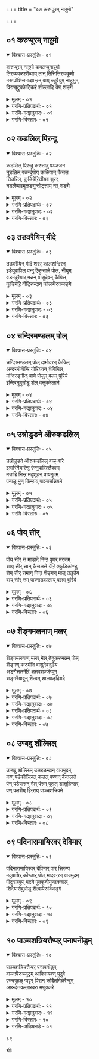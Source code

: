 +++
title = "०७ करुप्पूरम् नाऱुमो"

+++


## ०१ करुप्पूरम् नाऱुमो

<details open><summary>विश्वास-प्रस्तुतिः - ०१</summary>

करुप्पूरम् नाऱुमो कमलप्पूनाऱुमो  
तिरुप्पवळश्शॆव्वाय् तान् तित्तित्तिरुक्कूमो  
मरुप्पॊशित्तमादवन्ऱन् वाय् च्चुवैयुम् नाट्रुमुम्  
विरुप्पुट्रुक्केट्किऱे शॊल्लाऴि वॆण् शङ्गे
</details>

<details><summary>मूलम् - ०१</summary>

करुप्पूरम् नाऱुमो कमलप्पूनाऱुमो  
तिरुप्पवळश्शॆव्वाय् तान् तित्तित्तिरुक्कूमो  
मरुप्पॊशित्तमादवन्ऱन् वाय् च्चुवैयुम् नाट्रुमुम्  
विरुप्पुट्रुक्केट्किऱे शॊल्लाऴि वॆण् शङ्गे
</details>

<details><summary>गरणि-प्रतिपदार्थः - ०१</summary>

करुप्पूरम्=पच्च कर्पूरदन्तॆ, नाऱुमो=वासनॆयुळ्ळद्दो? कमलम् पू=कमलद हूविनन्तॆ, नाऱुमो=वासनॆयुळ्ळद्दो, तिरु=श्रेष्ठवाद, पवळम्=हवळदन्तॆ, शॆम्=सॊबगिन, वाय् तान्=तुटिगळु, तित्तित्तु=मधुरवागि, इरुक्कूमो=इरुवुदो? मरुप्पु=आनॆय दन्तगळन्नु, ऒशित्त=मुरिद, मादवन् तन्=माधवनाद श्रीकृष्णन, वाय्=तुटिय, शुवैयुम्=रुचियन्नू, नाट्रुमुम्=परिमळवन्नू, विरुप्पुट्रु=आशॆपट्टु, केट्किऱेन्=केळुत्तिद्देनॆ. आऴि=आज्ञॆ माडुव, वॆळ्=बिळिय, शङ्गे-शङ्खवे, शॊल्=हेळु.
</details>

<details><summary>गरणि-गद्यानुवादः - ०१</summary>

पच्चकर्पूरदन्तॆ वासनॆयुळ्ळद्दो? कमलद हूविनन्तॆ वासनॆयुळ्ळद्दो? श्रेष्ठवाद हवळदन्तॆ सॊबगिन तुटिगळु मधुरवागिरुत्तवॆयो, आनॆय दन्तवन्नु मुरिद माधवन तुटिय रुचियन्नू परिमळवन्नू आशॆपट्टु\(निन्नन्नु\) केळुत्तिद्देनॆ. आज्ञॆ माडुव बिळिय शङ्खवे हेळु.\(१\)
</details>

<details><summary>गरणि-विस्तारः - ०१</summary>

भगवन्तन ऎडगैयन्नु आश्रयिसि, अवनन्नु ऎडबिडदॆ, अवन निकटवर्तियागिद्दु, अवन आज्ञॆयन्नु पालिसुव धवळ शङ्खवन्नु भगवन्तनु पूरिसुवागलॆल्ला तन्न तुटिगळिगॆ ताकिसि हिडिदुकॊळ्ळुवनल्लवे? अदन्नु ध्वनिमाडुवष्टु कालवू अदु अवन तुटिगळ सम्पर्कवन्नु हॊन्दिरुवुदल्लवे? ई कार्य मेलिन्द मेलॆ नडॆयुत्तिरुवुदल्लवे? आद्दरिन्द, भगवन्तन अधरामृतद सवियू अदर कम्पू इम्पू शङ्खक्कॆ पूर्ण अनुभवविदॆ.

गोदादेवियादरो परिशुद्धळाद कन्यॆ. सतिपतिगळिगॆ सम्बन्धिसिद याव अनुभववू अवळिगॆ इल्ल. भगवन्तने तनगॆ पतियागबेकॆन्दु हम्बलिसि, कण्डकण्डवरन्नु बेडि, अवनॊन्दिगॆ शास्त्रोक्तवागि मदुवॆयाद हागॆ कनसन्नु कण्डुपुलकितळादळष्टॆ\! ईग, अवळिगॆ कुतूहल हॆच्चागिदॆ. भगवन्तन चुम्बनद सुखवॆन्तहुदो? अवन अधरद सवि हेगो? अदन्नु तिळिदुकॊळ्ळुवुदु हेगॆ? यारन्नु केळुवुदु? केळितिळिदुकॊळ्ळुव प्रसङ्गवे इदु? तन्नन्नु नाचुवन्तॆ माडुवुदिल्लवे? हेगो, अवळ मनस्सिगॆ

८०

स्फुरिसुत्तदॆ. अदरल्लि पळगिरुव दिव्यशङ्खवन्नु केळिदन्तॆ आयितु ऎन्दु. हागॆये, ई तिरुमॊऴियल्लि शङ्खवन्नु परिपरियागि केळुत्ताळॆ. “ननगॆ अनुभविसबेकॆम्ब आशॆ; मॊदले तिळियबेकॆम्ब कुतूहल. निनगॆ अदर पूर्ण अनुभवविदॆ. अदु हेगिदॆ, हेळु, शङ्खवे?”ऎन्नुत्ताळॆ.

प्रश्नॆयल्लि बळसिरुव उपमानगळु उचितवागि, रम्यवागिवॆ.

आनॆय दन्तवन्नु मुरिद माधव-ऎम्बल्लि कृष्णनन्नु कॊल्लबेकॆम्ब कंसन मोसद जालदल्लि सेरिद्द कुवलयापीडवॆम्ब मद्दानॆय विषय सूचितवागिदॆ.
</details>


## ०२ कडलिल् पिऱन्दु

<details open><summary>विश्वास-प्रस्तुतिः - ०२</summary>

कडलिल् पिऱन्दु करुतादु पञ्जजन  
नुडलिल् वळर्न्दुपोय् ऊऴियान् कैत्तल  
त्तिडरिल्, कुडियेऱित्तीयव शुरर्  
नडलैप्पडमुऴङ्गुन्तोट्रत्ताय् नऱ् शङ्गे
</details>

<details><summary>मूलम् - ०२</summary>

कडलिल् पिऱन्दु करुतादु पञ्जजन  
नुडलिल् वळर्न्दुपोय् ऊऴियान् कैत्तल  
त्तिडरिल्, कुडियेऱित्तीयव शुरर्  
नडलैप्पडमुऴङ्गुन्तोट्रत्ताय् नऱ् शङ्गे
</details>

<details><summary>गरणि-प्रतिपदार्थः - ०२</summary>

नल्=श्रेष्ठ, शङ्गे=शङ्खवे. कडलिल्=कडलिनल्लि, पिऱन्दु=हुट्टि, पञ्चजनन्=पञ्चजननॆम्बवन, उडलिल्=हॊट्टॆयल्लि, पोय्=होगि, वळर्न्दु=बॆळॆदु, करुतादु=अवुगळन्नु ऎणिसदॆ, ऊऴियान्=लयकर्तनाद स्वामिय, कैतलम्=कैयॊळगिन, तिडरिल्=स्थळदल्लि, कुडि एऱि=नित्यवास माडुत्ता, तीय=क्रूरिगळाद, अशुरर्=असुररु नडलैपड=सङ्कटपडुवन्तॆ, मुऴङ्गुम्=मॊळगुव, तोट्रत्ताय्=हॊगळिकॆयन्नु पडॆदिरुवॆ.
</details>

<details><summary>गरणि-गद्यानुवादः - ०२</summary>

श्रेष्ठवाद शङ्खवे, नीनु कडलिनल्लि हुट्टिदॆ. पञ्चजननॆम्बवन हॊट्टॆयल्लि सेरि अल्लि बॆळॆदॆ. इदन्नु लॆक्किसदॆ, प्रळयकारियाद स्वामिय कैयल्लिरुव स्थळदल्लि नित्यवासमाडुत्ता, क्रूरिगळाद असुररु सङ्कटपडुवन्तॆ मॊळगुव कीर्तियन्नु पडॆदिरुवॆ.\(२\)
</details>

<details><summary>गरणि-विस्तारः - ०२</summary>

गोदादेवि शङ्खवन्नु हॊगळि मातनाडुत्ताळॆ. शङ्खदिन्दले अल्लवे तनगॆ बेकाद अत्मीय विषयगळु मनवरिकॆयागबेकादद्दु?

गोदादेवि हेळुत्ताळॆ- “शङ्खवे, नीनु हुट्टिद्दु कडलल्लि, ऎन्दरॆ, उप्पुनीरिनल्लि. बॆळॆदद्दु पञ्चजनन हॊट्टॆयल्लि. ऎन्दरॆ, राक्षसन हॊट्टॆयल्लि. ई ऎरडू ऒन्दक्किन्त ऒन्दु कीळु अथवा कॆट्टद्दु. आदरॆ, निन्नहुट्टन्नू बॆळवणिगॆयन्नू प्रळयकर्तनाद भगवन्तनु लॆक्किसलिल्ल. निन्नन्नु पूर्णवागि अनुग्रहिसिदनु. निनगॆ तन्न करतलदल्ले वासक्कॆ अवकाशकॊट्टनु. नीनु भगवन्तन इच्छानुवर्तियागि, बेकॆन्दाग दनिगैदु क्रूरिगळाद सुरर हृदयवन्नु तल्लणिसुत्तीयॆ. इदर गुट्टेनिरबहुदु हेळलारॆया?

८१

शङ्खवन्नु कुरितु मातनाडुवाग गोदादेविगॆ तन्न जीवनद परिस्थितिय नॆनपागुवुदु. अवळु हुट्टिद्दु अयोनिजॆयागि, तुलसी गिडद पातियल्लि. बॆळॆदद्दु परम भागवतन मनॆयल्लि. पडॆदद्दु पवित्रवाद श्रेष्ठसंस्कृतियन्नु. आशिसिद्दु भगवन्तने तनगॆ पतियागबेकॆन्दु. इवॆल्ल शङ्खद जन्मक्किंर कीळो मेलो? शङ्खवन्ने अनुग्रहिसि आदरिसुव दयामयनाद भगवन्तनु तन्नन्नु उद्धरिसलारने? तन्न आशॆयन्नु सफलगॊळिसलारने? आदरॆ,ईग अवळ परिस्थितियेनु? शङ्खद हागॆ अवळिगॆ भगवन्तन शाश्वत सहवासविदॆये? ई कारणदिन्दले अवळु शङ्खवन्ने केळुत्तिरुवुदु-भगवन्तन शाश्वतसहवास दॊरॆयलु आगबेकादद्देनु? नडसबेकादद्देनु? ई ऒळगुट्टु अवळिगॆ तिळियबेकु. शङ्खक्कॆ अदु गॊत्तिरबहुदल्लवे? गॊत्तिदॆयॆन्दे अवळ नम्बिकॆ. आद्दरिन्दले प्रश्नॆ.

शङ्खद जन्मद गुट्टन्नु विवरिसुवाग, श्रीकृष्णन जन्मद गुट्टन्नू परोक्षवागि हेळलागुत्तिदॆ, ऎन्दु तिळिदवरु हेळुत्तारॆ. रूपकवन्नु बिडिसुव गोजिगॆ इल्लि होगिल्ल. बिडिसलु साध्य ऎन्निसुत्तदॆ.
</details>


## ०३ तडवरैयिन् मीदे

<details open><summary>विश्वास-प्रस्तुतिः - ०३</summary>

तडवरैयिन् मीदे शरऱ् कालशन्दिरन्  
इडैयुवाविल् वन्दु ऎऴुन्दाले पोल, नीयुम्  
वडमदुरैयार् मन्नन् वासुदेवन् कैयिल्  
कुडियेऱि वीट्रिरुन्दाय् कोलप्पॆरुञ्जङ्गे
</details>

<details><summary>मूलम् - ०३</summary>

तडवरैयिन् मीदे शरऱ् कालशन्दिरन्  
इडैयुवाविल् वन्दु ऎऴुन्दाले पोल, नीयुम्  
वडमदुरैयार् मन्नन् वासुदेवन् कैयिल्  
कुडियेऱि वीट्रिरुन्दाय् कोलप्पॆरुञ्जङ्गे
</details>

<details><summary>गरणि-प्रतिपदार्थः - ०३</summary>

तडवरैयिन् मीदे=विशालवाद दॊड्ड बॆट्टद मेलॆ, शरऱ् कालम्=शरत्कालद, चन्दिरन्=चन्द्रनु, इडै=नडुवॆ, उवाविल्=हुण्णिमॆयन्दु, वन्दु=बन्दु, ऎऴुन्दाले पोल=उदयिसिदन्तॆ, कोलम्=सुन्दरवाद, पॆरु=दॊड्ड, शङ्गे=शङ्खवे, नीयुम्=नीनू सह, वडमदुरैयार्=मधुरापुरियवर, मन्नन्=राजनाद, वाशुदेवन्=वासुदेवन, कैयिल्=कैयल्लि, कुडि एऱि=नित्यवास माडुत्ता, वीट्रिरुन्दाय्=निश्चिन्तवागिद्दीयॆ.
</details>

<details><summary>गरणि-गद्यानुवादः - ०३</summary>

विशालवाद दॊड्डबॆट्टद मेलॆ, मध्यदल्लि, शरत्कालद पूर्णचन्द्रनु मूडिबम्द हागॆ, सॊबगिन दॊड्ड शङ्खवे,नीनू सह मधुरापुरिय राजनाद वासुदेवन कैयल्लि नित्यवास माडुत्ता निश्चिन्तनागिद्दीयॆ.\(३\)
</details>

<details><summary>गरणि-विस्तारः - ०३</summary>

शरत्कालद हुण्णिमॆय चन्द्र विशालवाद उन्नतवाद बॆट्टद मेलॆ सरियागि मध्यदल्लि प्रकाशिसुत्तिद्दरॆ, बॆट्टक्कू चन्द्रनिगू परस्पर सॊबगु हॆच्चुत्तदॆ. हागॆये, सुन्दरवाद दॊड्ड बिळिय शङ्ख पुरुषोत्तमनाद

८२

वासुदेवन कैयल्लि मॆरॆयुत्तिरुवुदु शङ्खद गौरववन्नु हॆच्चिसुत्तदॆ. 

“वीट्रिरु”-ऎम्बुदक्कॆ “ऒड्डोलगदल्लिरु”, अनादृश गौरवदिन्दिरु”, “ऒण्टियागिरु”, “निश्चिन्तॆयिन्दिरु”-ऎन्दु अर्थ बरुत्तदॆ.
</details>


## ०४ चन्दिरमण्डलम् पोल्

<details open><summary>विश्वास-प्रस्तुतिः - ०४</summary>

चन्दिरमण्डलम् पोल् दामोदरन् कैयिल्  
अन्दरमॊन्ऱॆन्ऱि योऱियवन् शॆवियिल्  
मन्दिरङ्गॊळ् वाये पोलुम् वलम् पुरिये  
इन्दिरनुमुन्नोडु शॆल् वत्तुक्केलाने
</details>

<details><summary>मूलम् - ०४</summary>

चन्दिरमण्डलम् पोल् दामोदरन् कैयिल्  
अन्दरमॊन्ऱॆन्ऱि योऱियवन् शॆवियिल्  
मन्दिरङ्गॊळ् वाये पोलुम् वलम् पुरिये  
इन्दिरनुमुन्नोडु शॆल् वत्तुक्केलाने
</details>

<details><summary>गरणि-प्रतिपदार्थः - ०४</summary>

वलम्बुरिये=बलमुरि शङ्खवे, चन्दिरमण्डलम् पोल्=पूर्णचन्द्र मण्डलदन्तॆ, दामोदरन्=दामोदरन, कैयिल्=कैयल्लि, अन्दरम्=अवकाशवु, ऒन्ऱु=स्वल्पवू, इन्ऱि=इल्लदन्तॆ, एऱि=इद्दुकॊण्डु, अवन्=अवन, शॆवियिल्=किवियल्लि, मन्तिरम्=रहस्यवन्नु, कॊळ्वाये पोलुम्=तिळिदुकॊळ्ळुत्तिरुवॆयो\(हेळुत्तिरुवॆयो\) ऎन्नुव हागिदॆ, उन्नोडु=निन्नॊडनॆ, इन्दिरनुम्=इन्द्रनू सह, शॆल्वत्तुक्कू=ई भाग्यदल्लि, एलाने=समनागुवुदिल्लवल्ला.
</details>

<details><summary>गरणि-गद्यानुवादः - ०४</summary>

बलमुरि शङ्खवे, \(नीनु\)दामोदरन कैयल्लि पूर्णचन्द्र मण्डलदन्तॆ स्वल्पवू अवकाशविल्लदन्तॆ इद्दुकॊण्डु, अवन किवियल्लि रहस्यवन्नु हेळुत्तिरुवन्तॆ इदॆ. ई भाग्यदल्लि निन्नॊडनॆ देवेन्द्रनू समनल्ल.\(४\)
</details>

<details><summary>गरणि-विस्तारः - ०४</summary>

शङ्खवु दामोदरनाद भगवन्तन कैयल्लि दुण्डगॆ इदॆ. अदु पूर्ण चन्द्रनन्तॆ इदॆ. अवन कैतुम्ब इदॆ. अदक्कू अवनिगू स्वल्पवू स्थळविल्लदन्तॆ ऐक्यतॆ इदॆ. अल्लदॆ, अदु भगवन्तन ऎडगिविगॆ अत्यन्त समीफदल्लिदॆ. अदरिन्द, अवन कैयल्लि रहस्यवन्नु हेळुत्तिरुवन्तॆ कण्डुबरुत्तदॆ. ऎडॆबिडदॆ भगवन्तनॊडनॆ इरुवुदू, अवनल्लि आत्मीयतॆयन्नु पडॆदिरुवुदू ऒन्दु भाग्यवे सरि. ई भाग्य देवेन्द्रनिगू सिक्कुवुदल्ल. आद्दरिन्द, देवेन्द्रनु भगवन्तन कैयल्लिरुव बलमुरि शङ्खक्कॆ समनल्ल.
</details>


## ०५ उन्नोडुडने ऒरुकडलिल्

<details open><summary>विश्वास-प्रस्तुतिः - ०५</summary>

उन्नोडुडने ऒरुकडलिल् वाऴ् वारै  
इन्नारिनैयारॆन्ऱु ऎण्णुवारिल्लैकाण्  
मन्नाहि निन्ऱ मदुशूदन् वायमुदम्  
पनाळु मुण् किन्ऱाय् पाञ्चचन्नियमे
</details>

<details><summary>मूलम् - ०५</summary>

उन्नोडुडने ऒरुकडलिल् वाऴ् वारै  
इन्नारिनैयारॆन्ऱु ऎण्णुवारिल्लैकाण्  
मन्नाहि निन्ऱ मदुशूदन् वायमुदम्  
पनाळु मुण् किन्ऱाय् पाञ्चचन्नियमे
</details>

<details><summary>गरणि-प्रतिपदार्थः - ०५</summary>

पाञ्चशन्नियमे=पाञ्चजन्यवे, उन्नोडु=निन्नॊडनॆ, उडने=कूडिये, ऒरुकडलिल्=ऒन्दे कडलल्लि, वाऴ् वारै=\(बदुकि\)वासिसुववरन्नु, इन्नार्=शत्रुगळु, इणैयार्=समानरु, ऎन्ऱु=ऎन्दु, ऎण्णुवार्=भाविसुववरु, इल्लैकाण्=इल्ल कण्डॆया, मन्=सर्वेश्वरनु, आहि=आगि, निन्ऱ=इरुव, मदुशूदन्=मधुसूदनन, वाय् अमुदम्=अधरामृतवन्नु, पल्=बहु, नाळुम्=कालदिन्द, उण् हिन्ऱाय्=अनुभविसुत्तिरुवॆ.
</details>

<details><summary>गरणि-गद्यानुवादः - ०५</summary>

पाञ्चजन्यवे, ऒन्दे कडलिनल्लि निन्नॊडनॆ कूडिये हुट्टिबदुकुववरन्नु शत्रुगळु, समानरु ऎन्दु भाविसुववरु इल्ल कण्डॆया. सर्वेश्वरनागिरुव मधुसूदनन अधरामृतवन्नु बहुकालदिन्द नीनु अनुभविसुत्तिरुवॆ.\(५\)
</details>

<details><summary>गरणि-विस्तारः - ०५</summary>

शङ्खवन्नुद्देशिसि गोदादेवि हेळुत्ताळॆ- पाञ्चजन्यवे, नीनु हुट्टिद कडलिनल्लिये ऎष्टॆष्टो वस्तुगळु हुट्टलिल्लवे? हागॆये बॆळॆयलिल्लवे? अवुगळल्लि यावुदु ऒळ्ळॆयदु, यावुदु कॆट्टद्दु, यावुदरल्लि कीळु स्वभावविदॆ, यावुदरल्लि श्रेष्ठसंस्कृतियिदॆ ऎन्दु योचिसुववरु उण्टे? निनगिन्तलू स्वरूपदल्लियू स्वभावदल्लियू उत्तमरागिरुववरु बहुमन्दि इरबहुदल्लवे? आदरू सह, निन्न भाग्यवॆन्थाद्दु कण्डॆया\! बहुकालदिन्दलू नीनु भगवन्तन कैयल्लि नॆलसिरुवॆ. अवन निकटवर्तियागिरुवॆ. अवन अधरामृतवन्नु पानमाडुत्तिरुवॆ. निन्न जॊतॆयल्लिये हुट्टिबॆळॆदवरिगे इल्लद ई विशिष्टभाग्य ननगू बरुवुदॆन्दु हम्बलिसले?
</details>


## ०६ पोय् त्तीर्

<details open><summary>विश्वास-प्रस्तुतिः - ०६</summary>

पोय् त्तीर् त्त माडादे निन्ऱ पुणर् मरुदम्  
शाय् त्तीर् त्तान् कैत्तलत्ते येऱि क्कुडिकॊण्डु  
शेय् त्तीर् त्तमाय् निन्ऱ शॆङ्गण् माल् तन्नुडैय  
वाय् त्तीर् त्तम् पाय्न्दडवल्लाय् वलम् बुरिये
</details>

<details><summary>मूलम् - ०६</summary>

पोय् त्तीर् त्त माडादे निन्ऱ पुणर् मरुदम्  
शाय् त्तीर् त्तान् कैत्तलत्ते येऱि क्कुडिकॊण्डु  
शेय् त्तीर् त्तमाय् निन्ऱ शॆङ्गण् माल् तन्नुडैय  
वाय् त्तीर् त्तम् पाय्न्दडवल्लाय् वलम् बुरिये
</details>

<details><summary>गरणि-प्रतिपदार्थः - ०६</summary>

वलम् बुरिये=बलमुरि शङ्खवे, पोय्=होगि, तीर् त्तम्=पुण्यतीर्थदल्लि, आडादे=मुळुगदॆये, निन्ऱ=निन्त, पुणर्=अवळि, मरुदम्=मत्ती मरगळन्नु, शाय् त्तु=तळ्ळि, ईर् त्तान्=मुरिदवन, कैतलत्ते=कैतलवन्नु, एऱि=एरि, कूडिकॊण्डु=वासमाडुत्ता, शेय्=श्रेष्ठवाद, तीर् त्तमाय्=तीर्थवॆनिसि, निन्ऱ=इरुव, शॆम्=सुन्दरवाद, कण्=कण्णुगळुळ्ळ, माल् तन्नुडैय=स्वामिय, वाय् त्तीर् त्तम्=अधर तीर्थदल्लि, पाय्न्दु=मुळुगि, आडवल्लाय्=आडबल्लॆ.
</details>

<details><summary>गरणि-गद्यानुवादः - ०६</summary>

८४
</details>

<details><summary>गरणि-विस्तारः - ०६</summary>

बलमुरि शङ्खवे, होगि पुण्यतीर्थदल्लि मुळुगदॆये निन्त अवळि मत्तीमरगळन्नु तळ्ळि मुरिदवन कैतलवन्नु एरि वासमाडुत्ता श्रेष्ठवाद तीर्थवागिरुव सॊबगिन कण्णुगळुळ्ळ स्वामिय अधरतीर्थदल्लि मुळुगि आडबल्लॆ नीनु.\(६\)

दूरदूरद पुण्य तीर्थगळिगॆ कष्टपट्टादरू होगुवुदेतक्कॆ? आ पवित्रतीर्थगळल्लि मिन्दु तम्म तम्म पापगळन्नु तॊळॆदुहाकुवुदक्कल्लवे? तीर्थस्नानमाडुवाग कॆट्टविषयगळन्नॆल्ला बदिगॊत्ति तळ्ळिहाकि मनसन्नु शुद्धगॊळिसिकॊळ्ळबेकल्लवे? यक्षराजनाद कुबेरन मक्कळु- नळकूबर मत्तु मणिग्रीव ऎम्बवरु देवनदियाद मन्दाकिनिगॆ बन्दरु. अदरल्लि स्वेच्छॆयागि तम्म स्त्रीपरिवारदॊडनॆ, जलक्रीडॆयाडिदनु. मधुमत्तरागि अवरु बॆत्तलॆयागिये इद्दरु. आ मार्गवागि नारद महर्षिगळु बन्दरु. अवरन्नु कण्डकूडले स्त्रीयरॆल्लरू नाचिकॆयिन्द तम्म तम्म वस्त्रगळन्नु सुत्तिकॊण्डरु. यक्षराजकुमाररु मात्र मदान्धरागि बॆत्तलॆये इद्दरु. महर्षिगळिगॆ कोपबन्तु. अवरिगॆ तक्क बुद्धि कलिसबेकॆन्दु योचिसि अवरन्नु मत्तिमरगळागि भूलोकदल्लि स्थावर रूपदल्लि बहुकाल इरबेकॆन्दू भगवन्तनु श्रीकृष्णनागि अवतरिसि अवर शाप विमोचनॆ माडुवनॆन्दू शिक्षिसिदरु. अदरन्तॆ, अवरु नन्दगोकुलदल्लि यमुळार्जुन वॄक्षगळागि बॆळॆदुनिन्तरु. बालकृष्णन चेष्टॆगळन्नु तडॆयलारदॆ, यशोदॆ ऊर हॊरगिन ऒरळुकल्लिगॆ अवनन्नु कट्टिहाकि, तन्न कॆलसक्कॆ होदळु. कृष्णनु आ ऒरळन्नू तन्नॊडनॆ ऎळॆदुकॊण्डु अम्बॆगालिट्टुकॊण्डु होगुत्ता, आ वळि मत्तिमरगळ नडुवण सन्दिनल्लि नुसुळि होदनु. ऒरळु इत्तकडॆ तडॆदु निन्तिद्दरिन्द, अदन्नु जग्गि ऎळॆदद्दरिन्द आ हॆम्मरगळॆरडू मुरिदुबिद्दवु. यक्षराजकुमाररिगॆ शाप विमोचनॆयायितु.

गोदादेवि हेळुत्ताळॆ- पाञ्चजन्यवे, कृष्ण अन्थ समर्थनागिरुवाग, नीनु हेगॆ भगवन्तन कैसेरुवन्तायितु? याव पुण्यफलदिन्द निनगॆ अवन अधरतीर्थदल्लि मुळुगि आडुवन्तायितु? आ सुकृत विशेष नगऊ उण्टे?
</details>


## ०७ शॆङ्गमलनाण् मलर्

<details open><summary>विश्वास-प्रस्तुतिः - ०७</summary>

शॆङ्गमलनाण् मलर् मेल् तेनुकरुमन्नम् पोल्  
शॆङ्गण् करुमेनि वाशुदेवनुडैय  
अङ्गैत्तलमेऱि अन्नवशञ्जॆय्युम्  
शङ्गरैयावुन् शॆल्वम् शालवऴहियदे
</details>

<details><summary>मूलम् - ०७</summary>

शॆङ्गमलनाण् मलर् मेल् तेनुकरुमन्नम् पोल्  
शॆङ्गण् करुमेनि वाशुदेवनुडैय  
अङ्गैत्तलमेऱि अन्नवशञ्जॆय्युम्  
शङ्गरैयावुन् शॆल्वम् शालवऴहियदे
</details>

<details><summary>गरणि-प्रतिपदार्थः - ०७</summary>

शॆम्=कॆम्पुबण्णद, कमलम्=कमलवु, नाळ्=आगले अरळिद्दाद, मलर् मेल्=हूविन मेलॆ, तेन्=मधुवन्नु, नुकरुम्=कुडियुत्तिरुव, अन्नम्=हंसद, पोल्=हागॆम् शॆम्=सॊबगिन, कण्=कण्णुगळुळ्ळ, करु=करिय, मेनि=देहकान्तिय, वाशुदेवनुडैय=वासुदेवन
</details>

<details><summary>गरणि-गद्यानुवादः - ०७</summary>

८५
</details>

<details><summary>गरणि-प्रतिपदार्थः - ०८</summary>

अम्=सुन्दरवाद, कैत्तलम्=कैतलवन्नु, एऱि=हत्ति, अन्नवशम् शॆय्युम्= सुखवागिनिद्रिसुव, शङ्गु अरैया=श्रेष्ठवाद शङ्खवे, उन्=निन्न, शॆल् वम्=भाग्यवु, शाल=तुम्ब, अऴहियदे=श्रेष्ठवादद्दे\(सुन्दरवादद्दे\)
</details>

<details><summary>गरणि-गद्यानुवादः - ०८</summary>

आगले बिरुद कॆन्दावरॆय हूविन मेलॆ\(ऎरगि\) मधुपान माडुव हंसद हागॆ, सॊबगिन कण्णुगळुळ्ळ करिय देहकान्तिय वासुदेवन अन्दवाद कैतलवन्नु हत्तिसुखवागि निश्चिन्तॆयिन्द निद्रिसुव श्रेष्ठशङ्खवे, निन्न भाग्यवु तुम्ब श्रेष्ठसुन्दर.\(७\)
</details>

<details><summary>गरणि-विस्तारः - ०७</summary>

कॆन्दावरॆ हू आगले बिरिदिदॆ. परिमळदिन्दलू कान्तियिन्दलू मधुविनिन्दलू तुम्बिदॆ. अदर मेलॆ शुद्धबिळिय हंसवु कुळितु मधुपान माडुत्ता सुखवागि तन्नन्ने तानु मरॆतिदॆ. हागॆये, विशिष्टदेहकान्तियिन्दलू, परिमळदिन्दलू, सॊबगिनिन्द कूडिद कण्णुगळिन्दलू कूडिद भगवन्तन कैयन्नु शुद्धवाद बिळिय शङ्खवु सेरि अल्लि सुखवागि, निश्चिन्तॆयिन्द निद्रिसुत्तिदॆ. हंसद सौख्यप्रकृति नियमक्कॆ अनुगुणवादद्दु. आदरॆ, शङ्खक्कॆ बन्दिरुव अपरूपवाद भाग्य तुम्ब श्रेष्ठवादद्दु मत्तु सुन्दरवादद्दु. ऎरडु नोटगळन्नू नोडुववर भाग्य ऎन्थाद्दो\!
</details>


## ०८ उण्बदु शॊल्लिल्

<details open><summary>विश्वास-प्रस्तुतिः - ०८</summary>

उण्बदु शॊल्लिल् उलहळन्दान् वायमुदम्  
कण् पडैकॊळ्ळिल् कडल् वण्णन् कैत्तलत्ते  
पॆण् पडैयारुन् मेल् पॆरुम् पूशल् शात्तुहिन्ऱार्  
पण् पलशॆय् हिन्ऱाय् पाञ्चशन्नियमे
</details>

<details><summary>मूलम् - ०८</summary>

उण्बदु शॊल्लिल् उलहळन्दान् वायमुदम्  
कण् पडैकॊळ्ळिल् कडल् वण्णन् कैत्तलत्ते  
पॆण् पडैयारुन् मेल् पॆरुम् पूशल् शात्तुहिन्ऱार्  
पण् पलशॆय् हिन्ऱाय् पाञ्चशन्नियमे
</details>

<details><summary>गरणि-प्रतिपदार्थः - ०९</summary>

पाञ्चशन्नियमे=पाञ्चजन्यवे, उण् बदु=\(नीनु\)उण्णुवुदन्नु, शॊल्लिल्=हेळुवुदादरॆ, उलहु=लोकगळन्नु, अळन्दान्=अळॆदवन, वाय् अमुदम्=अधरामृत, कण् पडै=निद्रॆ माडुवुदन्नु कॊळ्ळिल्=ऎणिसुवुदादरॆ, कडल् वण्णन्=कडल् वण्णन, कैत्तलत्ते=कैतलदल्लि, पॆण् पडैयार्=हॆण्णुकुलदवरॆल्लरू, उन्मेल्=निन्न मेलॆ, पॆरुम्=बहळ\(दॊड्ड\) पूशल्=कूगाटवन्नु, शात्तुहिन्ऱार्=हॊरिसुत्तरॆ, पण् बु=कॆलसवन्नु अल=सङ्कटगॊळिसुवन्तॆ, शॆय् हिन्ऱाय्=माडुवॆयल्ला.
</details>

<details><summary>गरणि-गद्यानुवादः - ०९</summary>

पाञ्चजन्यवे, नीनु उण्णुवुदन्नु हेळुवुदादरॆ अदु लोकगळन्नळॆदवन अधरामृत. नीनु निद्रिसुवुदन्नु ऎणिसुवुदारॆ, अदु कडलवण्णन कैतलवे. हॆण्नुकुलदवरॆल्लरू निन्नमेलॆ बलुदॊड्ड कूगाटवन्नॆब्बिसुत्तारॆ. अवरिगॆ सङ्कट तरुव कॆलसवन्नु माडुवॆयल्ला.\(८\)
</details>

<details><summary>गरणि-विस्तारः - ०८</summary>

८६

गोदादेवि हेळुत्ताळॆ- पाञ्चजन्यवे, नीनु परमस्वार्थि;एकॆन्नुवॆयो, केळु. हॆण्णिन कुलवे आशॆपडुव ऎरडु सौख्यगळन्नु नीनु अवरिगॆ इल्लदन्तॆ माडिबिट्टिद्दी. भगवन्तन अधरामृतवन्नु उण्णुत्ता नीनु आनन्ददल्लि मैमरॆतिद्दी. अवन कैतलदल्ले सदा मलगि सुखनिद्दॆ माडुत्ती. इडिय स्त्रीकुलवे आशॆपडुवुदु इवॆरडक्के-ऎन्दरॆ, भगवन्तन अधरामृतद सवियूट मत्तु अवन दृढालिङ्गन-पाञ्चजन्यवे, नीनु हीगॆ माडबहुदे? इदु याव न्याय? ई निन्न कॆलसदिन्द हॆण्णुकुलक्के सङ्कट ऒदगिदॆयल्ला. सहजवागि अवरिगॆल्ल निन्न मेलॆ असूयॆ हॆच्चिदॆ. ऎल्लरू कूडि दॊड्द गद्दलवन्ने ऎब्बिसिबिट्टिद्दारॆ. ईगलादरू, नीनु अवरिगॆ निन्न स्थानवन्नु बिट्टुकॊडलारदे?

गोदादेविय मातिनल्लि स्त्रीसहजवाद असूयॆयन्नु व्यक्तपडिसुत्ताळॆ. तनगॆ लभिसबेकाद स्थळवन्नू सौख्यवन्नू तनगॆ इल्लदन्तॆ तडॆदु, शङ्खवॊन्दु अदन्नु सूरॆगॊळ्ळुत्तिदॆयल्ला, तनगॆ सङ्कटवुण्टुमाडिदॆयल्ला, भगवन्तनॊडनॆ कूडिरुव भाग्यवन्नु इल्लदन्तॆ माडिदॆयल्ला ऎम्ब विषयवन्नु स्त्रीकुलक्के ऒदगिबन्द कष्टसङ्कटवॆम्बन्तॆ विवरिसिहेळिद्दाळॆ.
</details>


## ०९ पदिनारामायिरवर् देविमार्

<details open><summary>विश्वास-प्रस्तुतिः - ०९</summary>

पदिनारामायिरवर् देविमार् पार् त्तिरुप्प  
मदुवायिऱ् कॊण्डाऱ् पोल् मादवन्ऱन् वायमुदम्  
पॊदुवाहवुण् बदनै पुक्कूनीयुण्डक्काल्  
शिदैयारोवुन्नोडु शॆल्वप्पॆरुञ्जिङ्गे
</details>

<details><summary>मूलम् - ०९</summary>

पदिनारामायिरवर् देविमार् पार् त्तिरुप्प  
मदुवायिऱ् कॊण्डाऱ् पोल् मादवन्ऱन् वायमुदम्  
पॊदुवाहवुण् बदनै पुक्कूनीयुण्डक्काल्  
शिदैयारोवुन्नोडु शॆल्वप्पॆरुञ्जिङ्गे
</details>

<details><summary>गरणि-प्रतिपदार्थः - १०</summary>

शॆल्वम्=भाग्यवुळ्ळ, पॆरु=दॊड्ड, शङ्गे=शङ्खवे, पदिनाऱाम्=हदिनारु, आयिरवर्=साविर सङ्ख्यॆय, देविमार्=देवियरु, पार् त्तु=कादुकॊण्डु, इरुप्प=इरुव, मादवन् तन्=माधवन, वय अमुदम्=अधरामृतवन्नु, मदु=मधुवन्नु, वायिल् कॊण्डाऱ् पोल्=उण्णुव हागॆ, पॊदु आह=सहजवागि,\(सामान्यवागि\),उण्बदनै=उण्णुवुदन्नु, नी=नीनु, पुक्कू=नडुवॆ हॊक्कू\(प्रवेशिसि\) उण्डक्काल्=उण्डुबिट्टरॆ, उन्नोडु=निन्न मेलॆ, शिदैयारो=आग्रहगॊळ्ळरो?
</details>

<details><summary>गरणि-गद्यानुवादः - १०</summary>

हिरियभाग्यवुळ्ळ शङ्खवे, हदिनारुसाविर देवियरु कादुकॊण्डिरुव माधवन अधरामृतवन्नु जेनन्नु उण्णुव हागॆ सहजवागि उण्णुवुदन्नु नीणुनडुवॆ प्रवेशिसि उण्डुबिट्टॆयादरॆ, अवरॆल्लरू निन्नमेलॆ आग्रहगॊळ्ळरेनु?\(९\)
</details>

<details><summary>गरणि-विस्तारः - ०९</summary>

गोदादेवि हेळुत्ताळॆ- शङ्खवे निन्नदु बलुदॊड्ड भाग्य. अदक्किन्तलू

८७

हॆच्चिन आग्रहवू असूयॆयू निन्न मेलिदॆ. एकॆ ऎन्नुवॆया? कृष्ण भगवन्तनिगॆ हदिनारु साविर मडदियरु. अवरॆल्लरू श्रीपतिय अधरामृतवन्नु जेनन्नु सविदन्तॆ अत्यादरदिन्द उण्डु तणियबेकॆन्दु कादुकॊण्डिद्दारॆ. मडदियराद अवरिगॆ इदु सहजवे. अवर आशॆ तणियबेडवे? अदक्कॆ अवकाश कॊडबेडवे? वरिगॆ अड्डियागि नीनु अवरिगू भगवन्तनिगू नडुवॆ प्रवेशिसिद्दी. भगवन्तन अधरामृतवन्नॆल्ला नीने सूरॆगॊळ्ळुत्तिद्दीयॆ. आद्दरिन्द, अवरॆल्लरू निन्नमेलॆ आग्रहगॊळ्ळुवुदू असूयॆगॊळ्ळुवुदू सहजवल्लवे?
</details>


## १० पाञ्चशन्नियत्तैप्पऱ् पनापनॊडुम्

<details open><summary>विश्वास-प्रस्तुतिः - १०</summary>

पाञ्चशन्नियत्तैप्पऱ् पनापनॊडुम्  
वाय्न्दपॆरुञ्जुट्रम् आक्कियवण् पुदुवै  
एय्न्दपुहऴ् प्पट्टर् पिरान् कोदैतमिऴेरैन्दुम्  
आय्न्देत्तवल्लारवरु मणुक्करे
</details>

<details><summary>मूलम् - १०</summary>

पाञ्चशन्नियत्तैप्पऱ् पनापनॊडुम्  
वाय्न्दपॆरुञ्जुट्रम् आक्कियवण् पुदुवै  
एय्न्दपुहऴ् प्पट्टर् पिरान् कोदैतमिऴेरैन्दुम्  
आय्न्देत्तवल्लारवरु मणुक्करे
</details>

<details><summary>गरणि-प्रतिपदार्थः - ११</summary>

पाञ्चशन्नियत्तै=पाञ्चजन्यवन्नु, पऱ् बनाभनॊडुम्=पद्मनाभ\(भगवन्त\)नॊडनॆ, वाय्न्द=समीपद\(निकटवाद\), पॆरु=श्रेष्ठवाद, शुट्रम्=बान्धव्यवन्नु, आक्किय=उण्टुमाडिद, वण्=सुन्दरवाद, पुदुवै=श्रीविल्लिपुत्तूरिन, एय्न्द=असदृशवाद, पुहऴ्=हॊगळिकॆयुळ्ळ, पट्टर् पिरान्=हिरियभट्टर, कोदै=गोदादेवियु, तमिऴ्=तमिळिन, ईर् ऐन्दुम्=ईरैदू\(हत्तु पाशुरगळन्नू\), आय्न्दु=जालिसि अरितुकॊण्डु, एत्त=स्तुतिसलु, वल्लार् अवरुम्=तिळिदुकॊण्डवरू, अणुक्करे=अन्तरङ्ग भक्तरागुववरे आगुत्तारॆ.
</details>

<details><summary>गरणि-गद्यानुवादः - ११</summary>

पाञ्चजन्यवन्नु पद्मनाभनॊडनॆ निकत्टवाद श्रेष्ठबान्धव्यवन्नु उण्टुमाडिद सुन्दरवाद श्रीविल्लिपुत्तूरिनवळू असदृशवाद हॊगळिकॆयुळ्ळ हिरियभट्टर\(विष्णुचित्तर\)मगळू गोदादेविय तमिळिन ई हत्तुपाशुरगळन्नू चॆन्नागि अरितुकॊण्डु स्तुतिसलु तिळिदुकॊण्डवरू सह भगवन्तन आन्तरिकभक्तरे आगुत्तारॆ.\(१०\)
</details>

<details><summary>गरणि-विस्तारः - १०</summary>

पाञ्चजन्य शङ्ख हुट्टिद्दु बॆळॆदद्दू कीळु रीतियल्लिये. आदरू, भगवन्तनु अदन्नु आदरदिन्द आरिसिकॊण्डु तन्न दिव्यायुधगळल्लि ऒन्दन्नागि माडिकॊण्डनु. इदर गुट्टेनु? अदु भगवन्तनिगॆ सल्लिसुव परिशुद्धवाद प्रतिफलवन्नु कोरद कैङ्कर्यवे अल्लवे? पाञ्चजन्यवु सदा भगवन्तन इच्छॆबन्दाग, अवन सेवॆगॆ सदा जाग्रतवागि सिद्धवागिरुवुदु. भगवन्तन इच्छॆबन्दाग, अवन सॊबगिन तुटिगळन्नु हॊन्दिकॊळ्ळुवुदु. मॊळगि घर्जिसुवुदु. शत्रुहृदयवन्नु तल्लणिसुवन्तॆ माडुवुदु. हीगॆ, भगवन्तन अधरामृतवन्नु सन्तृप्तियागि पानमाडुत्ता, सदा अवन निकटवर्तियागि

८८

निश्चिन्तॆयिन्द सुखवागिरुवुदु पाञ्चजन्यद भाग्य.

पाञ्चजन्यक्किन्तलू उत्तम जन्मतळॆदु, उत्तम रीतियल्लि, उत्तमसन्निवेशदल्लि बॆळॆद गोदादेविगू, अवळु भगवन्तने तन्न पतियागबेकॆन्दु तॊळलिबळलिदरू, आ भाग्यलभिसलिल्लवल्ला ऎम्बुदु अवळ कॊरगु. इडिय हॆण्णिन कुलवे आशॆपडुव भगवन्तन अधरामृतवू अवन आलिङ्गनवू पाञ्चजन्यक्कॆ ऒदगिबन्दन्तॆ, ऒदगलिल्लवल्ला. भगवन्तन हदिनारु साविर मडदियरू ई सुखक्कागिये कादुकुळितिद्दारल्ला. अवर आशॆ नॆरवेरुवुदु ऎन्दु?

भगवन्तनन्नु अनन्यवागि आश्रयिसि, निस्वार्थरीतियल्लि. ऎन्दरॆ, अवनिन्द एनन्नू आशिसदॆ सेवॆ नडसुवुदे इदर गुट्टु. परम भक्तन गुणस्वभाव नडतॆ ऎल्लवू इदे.

ई हत्तु पाशुरगळल्लि गोदादेवि पाञ्चजन्यद ई वैशिष्ट्यवन्ने उद्धरिसि, हॊगळि हाडुवुदु. परमस्तुत्यकिङ्करनॆनिसिद पाञ्चजन्यवन्नू भक्तर भगव्तन परम कारुण्यवन्नू ई मूलक चॆन्नागि अरितुकॊण्डु, भगवन्तन किङ्करनन्ने मनसार स्तुतिसबल्लवरू सह भगवन्तन परमभक्तरे आगुत्तारॆ ऎन्नुताळॆ गोदादेवि. सद्भक्तन भक्तनू\(किङ्करनू\)भगवन्तन भक्तने\! इदे ई तिरुमॊऴिय फलश्रुति.
</details>

<details><summary>गरणि-अडियनडे - ०१</summary>

करुप्पूरम्, कडल्, तडवरै, चन्दिरन्, उन्नोडु, पोय्, शॆङ्गमलम्, उण्बदु, पदिनाऱु, पाञ्च,\(विण्\)
</details>

८९

श्रीः